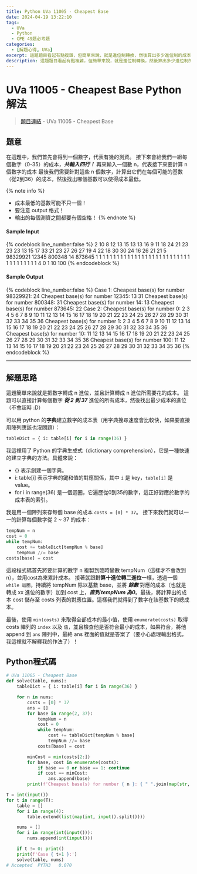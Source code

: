 ```yaml
---
title: Python UVa 11005 - Cheapest Base
date: 2024-04-19 13:22:10
tags:
  - UVa
  - Python
  - CPE 49題必考題
categories:
  - [解題心得, UVa]
excerpt: 這題題目看起有點複雜，但簡單來說，就是進位制轉換，然後算出多少進位制的成本最便宜。 - Python UVa 11005 - Cheapest Base 解題心得
description: 這題題目看起有點複雜，但簡單來說，就是進位制轉換，然後算出多少進位制的成本最便宜。 - Python UVa 11005 - Cheapest Base 解題心得
---
```

# UVa 11005 - Cheapest Base Python 解法

>[題目連結](https://onlinejudge.org/index.php?option=com_onlinejudge&Itemid=8&category=24&page=show_problem&problem=1946) - UVa 11005 - Cheapest Base


## 題意
在這題中，我們首先會得到一個數字，代表有幾的測資。
接下來會給我們一組每個數字（0-35）的成本，***共輸入四行！*** 
再來輸入一個數 n，代表接下來要計算 n 個數字的成本
最後我們需要針對這些 n 個數字，計算出它們在每個可能的基數（從2到36）的成本，然後找出哪個基數可以使得成本最低。

{% note info %}
* 成本最低的基數可能不只一個！
* 要注意 output 格式！
* 輸出的每個測資之間都要有個空格！
{% endnote %}

#### Sample Input 
{% codeblock line_number:false %}
2
10 8 12 13 15 13 13 16 9
11 18 24 21 23 23 23 13 15
17 33 21 23 27 26 27 19 4
22 18 30 30 24 16 26 21 21
5
98329921
12345
800348
14
873645
1 1 1 1 1 1 1 1 1
1 1 1 1 1 1 1 1 1
1 1 1 1 1 1 1 1 1
1 1 1 1 1 1 1 1 1
4
0
1
10
100
{% endcodeblock %}

#### Sample Output 
{% codeblock line_number:false %}
Case 1:
Cheapest base(s) for number 98329921: 24
Cheapest base(s) for number 12345: 13 31
Cheapest base(s) for number 800348: 31
Cheapest base(s) for number 14: 13
Cheapest base(s) for number 873645: 22
Case 2:
Cheapest base(s) for number 0: 2 3 4 5 6 7 8 9 10 11 12 13 14 15 16 17 18 19
20 21 22 23 24 25 26 27 28 29 30 31 32 33 34 35 36
Cheapest base(s) for number 1: 2 3 4 5 6 7 8 9 10 11 12 13 14 15 16 17 18 19
20 21 22 23 24 25 26 27 28 29 30 31 32 33 34 35 36
Cheapest base(s) for number 10: 11 12 13 14 15 16 17 18 19 20 21 22 23 24 25
26 27 28 29 30 31 32 33 34 35 36
Cheapest base(s) for number 100: 11 12 13 14 15 16 17 18 19 20 21 22 23 24 25
26 27 28 29 30 31 32 33 34 35 36
{% endcodeblock %}

---

## 解題思路
這題簡單來說就是把數字轉成 n 進位，並且計算轉成 n 進位所需要花的成本。
這題可以直接計算每個數字 ***從 2 到 37*** 進位的所有成本，然後找出最少成本的進位（不會超時 :D）

可以用 python 的**字典**建立數字的成本表（用字典搜尋速度會比較快，如果要直接用陣列應該也沒問題）：

```python
tableDict = { i: table[i] for i in range(36) }
```
我這裡用了 Python 的字典生成式（dictionary comprehension），它是一種快速的建立字典的方法。具體來說：
* {} 表示創建一個字典。
* i: table[i] 表示字典的鍵和值的對應關係，其中 `i` 是 key，`table[i]` 是 value。
* for i in range(36) 是一個迴圈，它遍歷從0到35的數字，這正好對應於數字的成本表的索引。

我是用一個陣列來存每個 base 的成本 `costs = [0] * 37`。
接下來我們就可以一一的計算每個數字從 2 ~ 37 的成本：
```python
tempNum = n
cost = 0
while tempNum:
    cost += tableDict[tempNum % base]
    tempNum //= base
costs[base] = cost
```
這段程式碼首先將要計算的數字 n 複製到臨時變數 tempNum（這樣才不會改到 n），並用cost為來累計成本。
接著就跟**計算十進位轉二進位**一樣，透過一個 `while 迴圈`，持續將 tempNum 除以基數 base，並將 ***餘數*** 對應的成本（也就是轉成 xx 進位的數字）加到 cost 上，***直到 tempNum 為0***。最後，將計算出的成本 cost 儲存至 costs 列表的對應位置。這樣我們就得到了數字在該基數下的總成本。

最後，使用 `min(costs)` 來取得全部成本的最小值，使用 `enumerate(costs)` 取得 costs 陣列的 `index` 以及 `值`，並且檢查他是否符合最小的成本，如果符合，將他 append 到 `ans` 陣列中，最終 ans 裡面的值就是答案了（要小心處理輸出格式，我這裡就不解釋我的作法了）！

## Python程式碼
```python
# UVa 11005 - Cheapest Base
def solve(table, nums):
    tableDict = { i: table[i] for i in range(36) }

    for n in nums:
        costs = [0] * 37
        ans = []
        for base in range(2, 37):
            tempNum = n
            cost = 0
            while tempNum:
                cost += tableDict[tempNum % base]
                tempNum //= base
            costs[base] = cost

        minCost = min(costs[2:])
        for base, cost in enumerate(costs):
            if base == 0 or base == 1: continue
            if cost == minCost:
                ans.append(base)
        print(f'Cheapest base(s) for number { n }: { " ".join(map(str, ans)) }')

T = int(input())
for t in range(T):
    table = []
    for i in range(4):
        table.extend(list(map(int, input().split())))

    nums = []
    for i in range(int(input())):
        nums.append(int(input()))

    if t != 0: print()
    print(f'Case { t+1 }:')
    solve(table, nums)
# Accepted	PYTH3	0.070
```